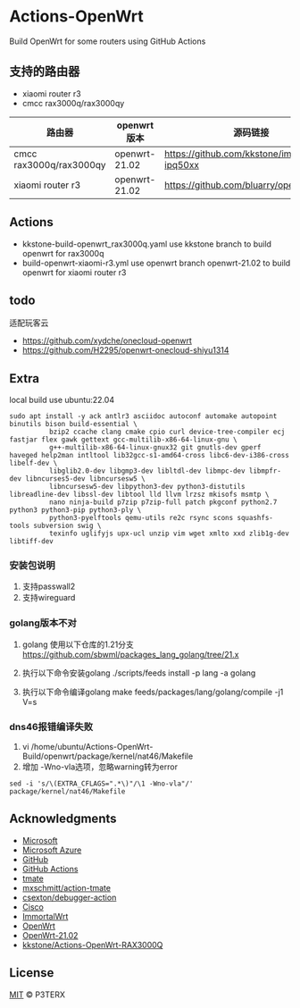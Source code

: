 # Actions-OpenWrt
Build OpenWrt for some routers using GitHub Actions

## 支持的路由器
- xiaomi router r3
- cmcc rax3000q/rax3000qy

| 路由器 | openwrt版本 | 源码链接 |
| --- | --- | --- |
| cmcc rax3000q/rax3000qy | openwrt-21.02 | https://github.com/kkstone/immortalwrt-ipq50xx |
| xiaomi router r3 | openwrt-21.02 | https://github.com/bluarry/openwrt.git |



## Actions
- kkstone-build-openwrt_rax3000q.yaml use kkstone branch to build openwrt for rax3000q
- build-openwrt-xiaomi-r3.yml  use openwrt branch openwrt-21.02 to build openwrt for xiaomi router r3

## todo 
适配玩客云
- https://github.com/xydche/onecloud-openwrt
- https://github.com/H2295/openwrt-onecloud-shiyu1314


## Extra
local build use ubuntu:22.04

```
sudo apt install -y ack antlr3 asciidoc autoconf automake autopoint binutils bison build-essential \
          bzip2 ccache clang cmake cpio curl device-tree-compiler ecj fastjar flex gawk gettext gcc-multilib-x86-64-linux-gnu \
          g++-multilib-x86-64-linux-gnux32 git gnutls-dev gperf haveged help2man intltool lib32gcc-s1-amd64-cross libc6-dev-i386-cross libelf-dev \
          libglib2.0-dev libgmp3-dev libltdl-dev libmpc-dev libmpfr-dev libncurses5-dev libncursesw5 \
          libncursesw5-dev libpython3-dev python3-distutils libreadline-dev libssl-dev libtool lld llvm lrzsz mkisofs msmtp \
          nano ninja-build p7zip p7zip-full patch pkgconf python2.7 python3 python3-pip python3-ply \
          python3-pyelftools qemu-utils re2c rsync scons squashfs-tools subversion swig \
          texinfo uglifyjs upx-ucl unzip vim wget xmlto xxd zlib1g-dev libtiff-dev
```
### 安装包说明
1. 支持passwall2
2. 支持wireguard

### golang版本不对
1. golang 使用以下仓库的1.21分支
https://github.com/sbwml/packages_lang_golang/tree/21.x

2. 执行以下命令安装golang
./scripts/feeds install -p lang -a golang

3. 执行以下命令编译golang
make feeds/packages/lang/golang/compile -j1 V=s    

### dns46报错编译失败
1. vi /home/ubuntu/Actions-OpenWrt-Build/openwrt/package/kernel/nat46/Makefile
2. 增加 -Wno-vla选项，忽略warning转为error
```
sed -i 's/\(EXTRA_CFLAGS=".*\)"/\1 -Wno-vla"/' package/kernel/nat46/Makefile
```



## Acknowledgments

- [Microsoft](https://www.microsoft.com)
- [Microsoft Azure](https://azure.microsoft.com)
- [GitHub](https://github.com)
- [GitHub Actions](https://github.com/features/actions)
- [tmate](https://github.com/tmate-io/tmate)
- [mxschmitt/action-tmate](https://github.com/mxschmitt/action-tmate)
- [csexton/debugger-action](https://github.com/csexton/debugger-action)
- [Cisco](https://www.cisco.com/)
- [ImmortalWrt](https://github.com/kkstone/immortalwrt-ipq50xx)
- [OpenWrt](https://github.com/openwrt/openwrt)
- [OpenWrt-21.02](https://github.com/bluarry/openwrt)
- [kkstone/Actions-OpenWrt-RAX3000Q](https://github.com/kkstone/Actions-OpenWrt-RAX3000Q)

## License

[MIT](https://github.com/P3TERX/Actions-OpenWrt/blob/main/LICENSE) © P3TERX 
